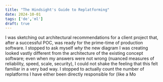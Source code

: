 ```yaml
---
title: "The Hindsight's Guide to Replatforming"
date: 2024-10-01
tags: ['de','ml']
draft: true
---
```

I was sketching out architectural recommendations for a client project that, after a successful POC, was ready for the prime-time of production software. I stopped to ask myself _why_ the new diagram I was creating looked vastly different from the architecture of the existing concept software; even when my answers were not wrong (nuanced measures of reliability, speed, scale, security), I could not shake the feeling that this felt familiar in a very bad way. 
I stopped to actually count the number of replatforms I have either been directly responsible for (like a Mo
<!--stackedit_data:
eyJoaXN0b3J5IjpbLTEyNDE4MjA5MzhdfQ==
-->